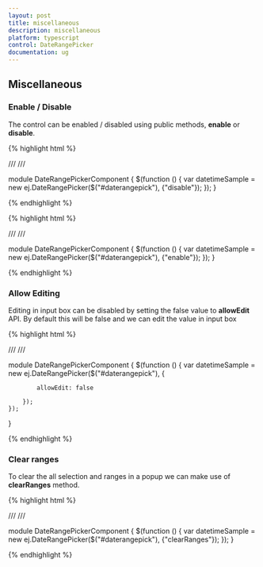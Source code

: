 ```yaml
---
layout: post
title: miscellaneous 
description: miscellaneous 
platform: typescript
control: DateRangePicker
documentation: ug
---
```


## Miscellaneous 

### Enable / Disable

The control can be enabled / disabled using public methods, **enable** or **disable**. 

{% highlight html %}

/// <reference path="tsfiles/jquery.d.ts" />
/// <reference path="tsfiles/ej.web.all.d.ts" />

module DateRangePickerComponent {
    $(function () {
        var datetimeSample = new ej.DateRangePicker($("#daterangepick"), {"disable"});
    });
}

{% endhighlight %}


{% highlight html %}

/// <reference path="tsfiles/jquery.d.ts" />
/// <reference path="tsfiles/ej.web.all.d.ts" />

module DateRangePickerComponent {
    $(function () {
        var datetimeSample = new ej.DateRangePicker($("#daterangepick"), {"enable"});
    });
}

{% endhighlight %}


### Allow Editing

Editing in input box can be disabled by setting the false value to **allowEdit** API. By default this will be false and we can edit the value in input box

{% highlight html %}

/// <reference path="tsfiles/jquery.d.ts" />
/// <reference path="tsfiles/ej.web.all.d.ts" />

module DateRangePickerComponent {
    $(function () {
        var datetimeSample = new ej.DateRangePicker($("#daterangepick"), {

            allowEdit: false

        });
    });
}    
        
{% endhighlight %}


### Clear ranges

To clear the all selection and ranges in a popup we can make use of **clearRanges** method.

{% highlight html %}

/// <reference path="tsfiles/jquery.d.ts" />
/// <reference path="tsfiles/ej.web.all.d.ts" />

module DateRangePickerComponent {
    $(function () {
        var datetimeSample = new ej.DateRangePicker($("#daterangepick"), {"clearRanges"});
    });
}

{% endhighlight %}

